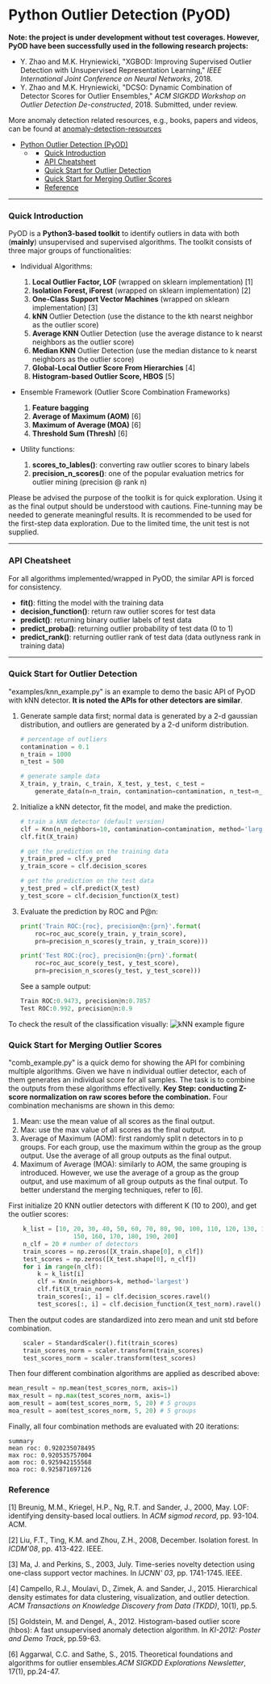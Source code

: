 # Python Outlier Detection (PyOD)

**Note: the project is under development without test coverages. However, PyOD have been successfully used in the following research projects:**
- Y. Zhao and M.K. Hryniewicki, "XGBOD: Improving Supervised Outlier Detection with Unsupervised Representation Learning," *IEEE International Joint Conference on Neural Networks*, 2018.
- Y. Zhao and M.K. Hryniewicki, "DCSO: Dynamic Combination of Detector Scores for Outlier Ensembles," *ACM SIGKDD Workshop on Outlier Detection De-constructed*, 2018. Submitted, under review.

More anomaly detection related resources, e.g., books, papers and videos, can be found at [anomaly-detection-resources](https://github.com/yzhao062/anomaly-detection-resources)

<!-- TOC -->

- [Python Outlier Detection (PyOD)](#python-outlier-detection-pyod)
	- [<!-- /TOC -->](#toc)
		- [Quick Introduction](#quick-introduction)
		- [API Cheatsheet](#api-cheatsheet)
		- [Quick Start for Outlier Detection](#quick-start-for-outlier-detection)
		- [Quick Start for Merging Outlier Scores](#quick-start-for-merging-outlier-scores)
		- [Reference](#reference)

<!-- /TOC -->
------------

### Quick Introduction
PyOD is a **Python3-based toolkit** to identify outliers in data with both (**mainly**) unsupervised and supervised algorithms. The toolkit consists of three major groups of functionalities:
- Individual Algorithms:  
  1. **Local Outlier Factor, LOF** (wrapped on sklearn implementation) [1]
  2. **Isolation Forest, iForest** (wrapped on sklearn implementation) [2]
  3. **One-Class Support Vector Machines** (wrapped on sklearn implementation) [3]
  4. **kNN** Outlier Detection (use the distance to the kth nearst neighbor as the outlier score)
  5. **Average KNN** Outlier Detection (use the average distance to k nearst neighbors as the outlier score)
  6. **Median KNN** Outlier Detection (use the median distance to k nearst neighbors as the outlier score)
  7. **Global-Local Outlier Score From Hierarchies** [4]
  8. **Histogram-based Outlier Score, HBOS** [5]

- Ensemble Framework (Outlier Score Combination Frameworks)
  1. **Feature bagging**
  2. **Average of Maximum (AOM)** [6]
  3. **Maximum of Average (MOA)** [6]
  4. **Threshold Sum (Thresh)** [6]

- Utility functions:
   1. **scores_to_lables()**: converting raw outlier scores to binary labels
   2. **precision_n_scores()**: one of the popular evaluation metrics for outlier mining (precision @ rank n)
  
 Please be advised the purpose of the toolkit is for quick exploration. Using it as the final output should be understood with cautions. Fine-tunning may be needed to generate meaningful results. It is recommended to be used for the first-step data exploration. Due to the limited time, the unit test is not supplied.

------------
### API Cheatsheet
For all algorithms implemented/wrapped in PyOD, the similar API is forced for consistency.

- **fit()**: fitting the model with the training data
- **decision_function()**: return raw outlier scores for test data
- **predict()**: returning binary outlier labels of test data
- **predict_proba()**: returning outlier probability of test data (0 to 1)
- **predict_rank()**: returning outlier rank of test data (data outlyness rank in training data)

------------

### Quick Start for Outlier Detection
"examples/knn_example.py" is an example to demo the basic API of PyOD with kNN detector. **It is noted the APIs for other detectors are similar**.

1. Generate sample data first; normal data is generated by a 2-d gaussian distribution, and outliers are generated by a 2-d uniform distribution.
	````python
	# percentage of outliers
	contamination = 0.1
	n_train = 1000
	n_test = 500

	# generate sample data
	X_train, y_train, c_train, X_test, y_test, c_test = 
		generate_data(n=n_train, contamination=contamination, n_test=n_test)
	````

2. Initialize a kNN detector, fit the model, and make the prediction.
	```python
	# train a kNN detector (default version)
    clf = Knn(n_neighbors=10, contamination=contamination, method='largest')
    clf.fit(X_train)

    # get the prediction on the training data
    y_train_pred = clf.y_pred
    y_train_score = clf.decision_scores

    # get the prediction on the test data
    y_test_pred = clf.predict(X_test)
    y_test_score = clf.decision_function(X_test)
	```
3. Evaluate the prediction by ROC and P@n:
	```python
    print('Train ROC:{roc}, precision@n:{prn}'.format(
        roc=roc_auc_score(y_train, y_train_score),
        prn=precision_n_scores(y_train, y_train_score)))

    print('Test ROC:{roc}, precision@n:{prn}'.format(
        roc=roc_auc_score(y_test, y_test_score),
        prn=precision_n_scores(y_test, y_test_score)))
	```
	See a sample output:
	````python
	Train ROC:0.9473, precision@n:0.7857
	Test ROC:0.992, precision@n:0.9
	````
    
To check the result of the classification visually:
![kNN example figure](https://github.com/yzhao062/Pyod/blob/master/examples/example_figs/knn.png)

### Quick Start for Merging Outlier Scores

"comb_example.py" is a quick demo for showing the API for combining multiple algorithms. Given we have n individual outlier detector, each of them generates an individual score for all samples. The task is to combine the outputs from these algorithms effectivelly.
**Key Step: conducting Z-score normalization on raw scores before the combination.**
Four combination mechanisms are shown in this demo:
1. Mean: use the mean value of all scores as the final output.
2. Max: use the max value of all scores as the final output.
3. Average of Maximum (AOM): first randomly split n detectors in to p groups. For each group, use the maximum within the group as the group output. Use the average of all group outputs as the final output.
4. Maximum of Average (MOA): similarly to AOM, the same grouping is introduced. However, we use the average of a group as the group output, and use maximum of all group outputs as the final output.
To better understand the merging techniques, refer to [6].

First initialize 20 KNN outlier detectors with different K (10 to 200), and get the outlier scores:
```python
    k_list = [10, 20, 30, 40, 50, 60, 70, 80, 90, 100, 110, 120, 130, 140,
                  150, 160, 170, 180, 190, 200]
    n_clf = 20 # number of detectors
    train_scores = np.zeros([X_train.shape[0], n_clf])
    test_scores = np.zeros([X_test.shape[0], n_clf])
    for i in range(n_clf):
    	k = k_list[i]
    	clf = Knn(n_neighbors=k, method='largest')
    	clf.fit(X_train_norm)
    	train_scores[:, i] = clf.decision_scores.ravel()
    	test_scores[:, i] = clf.decision_function(X_test_norm).ravel()
```
Then the output codes are standardized into zero mean and unit std before combination.
```python
	scaler = StandardScaler().fit(train_scores)
	train_scores_norm = scaler.transform(train_scores)
	test_scores_norm = scaler.transform(test_scores)
```
Then four different combination algorithms are applied as described above:
```python
mean_result = np.mean(test_scores_norm, axis=1)
max_result = np.max(test_scores_norm, axis=1)
aom_result = aom(test_scores_norm, 5, 20) # 5 groups
moa_result = aom(test_scores_norm, 5, 20) # 5 groups
```
Finally, all four combination methods are evaluated with 20 iterations:

	summary
	mean roc: 0.920235078495
	max roc: 0.920535757004
	aom roc: 0.925942155568
	moa roc: 0.925871697126
	
### Reference
[1] Breunig, M.M., Kriegel, H.P., Ng, R.T. and Sander, J., 2000, May. LOF: identifying density-based local outliers. In *ACM sigmod record*, pp. 93-104. ACM.

[2] Liu, F.T., Ting, K.M. and Zhou, Z.H., 2008, December. Isolation forest. In *ICDM'08*, pp. 413-422. IEEE.

[3] Ma, J. and Perkins, S., 2003, July. Time-series novelty detection using one-class support vector machines. In *IJCNN' 03*, pp. 1741-1745. IEEE.

[4] Campello, R.J., Moulavi, D., Zimek, A. and Sander, J., 2015. Hierarchical density estimates for data clustering, visualization, and outlier detection. *ACM Transactions on Knowledge Discovery from Data (TKDD)*, 10(1), pp.5.

[5] Goldstein, M. and Dengel, A., 2012. Histogram-based outlier score (hbos): A fast unsupervised anomaly detection algorithm. In *KI-2012: Poster and Demo Track*, pp.59-63.

[6] Aggarwal, C.C. and Sathe, S., 2015. Theoretical foundations and algorithms for outlier ensembles.*ACM SIGKDD Explorations Newsletter*, 17(1), pp.24-47.

